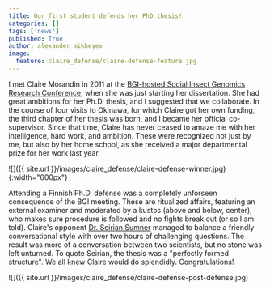 ```yaml
---
title: Our first student defends her PhD thesis!
categories: []
tags: ['news']
published: True
author: alexander_mikheyev
image:
  feature: claire_defense/claire-defense-feature.jpg
---
```


I met Claire Morandin in 2011 at the [BGI-hosted Social Insect Genomics Research Conference](http://ldl.genomics.org.cn/event/conference.jsp?conId=31), when she was just starting her dissertation. She had great ambitions for her Ph.D. thesis, and I suggested that we collaborate. In the course of four visits to Okinawa, for which Claire got her own funding, the third chapter of her thesis was born, and I became her official co-supervisor. Since that time, Claire has never ceased to amaze me with her intelligence, hard work, and ambition. These were recognized not just by me, but also by her home school, as she received a major departmental prize for her work last year.

![]({{ site.url }}/images/claire_defense/claire-defense-winner.jpg){:width="600px"}

Attending a Finnish Ph.D. defense was a completely unforseen consequence of the BGI meeting. These are ritualized affairs, featuring an external examiner and moderated by a kustos (above and below, center), who makes sure procedure is followed and no fights break out (or so I am told). Claire's opponent [Dr. Seirian Sumner](http://www.bristol.ac.uk/biology/people/seirian-r-sumner/) managed to balance a friendly conversational style with over two hours of challenging questions. The result was more of a conversation between two scientists, but no stone was left unturned. To quote Seirian, the thesis was a "perfectly formed structure". We all knew Claire would do splendidly. Congratulations!

![]({{ site.url }}/images/claire_defense/claire-defense-post-defense.jpg)

